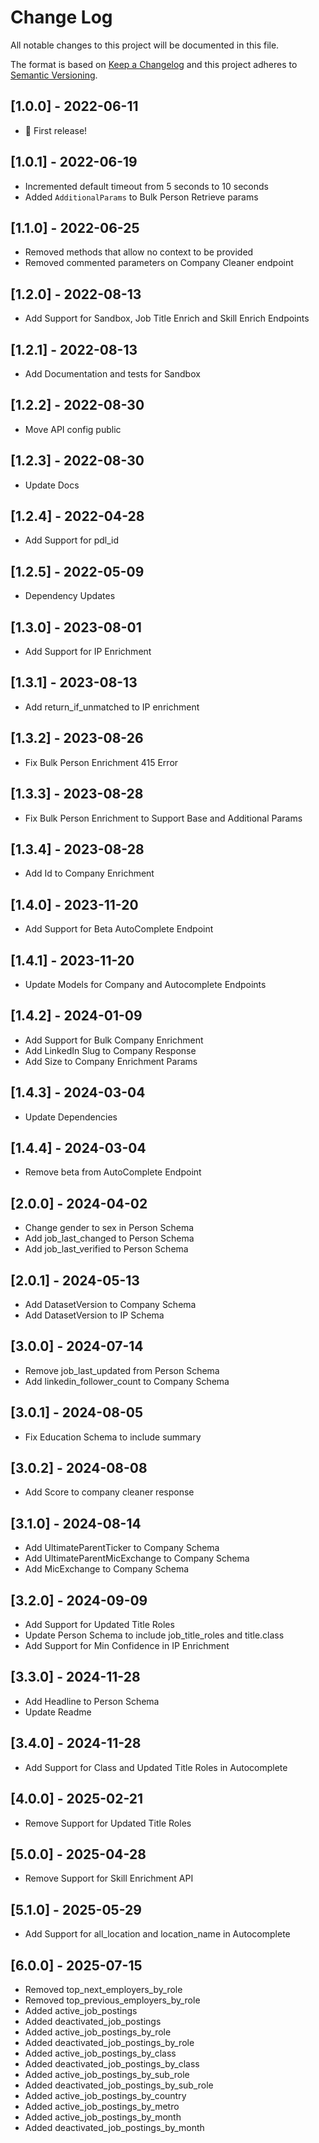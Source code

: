 # Change Log

All notable changes to this project will be documented in this file.

The format is based on [Keep a Changelog](http://keepachangelog.com/)
and this project adheres to [Semantic Versioning](http://semver.org/).

## [1.0.0] - 2022-06-11

- 🎉 First release!

## [1.0.1] - 2022-06-19

- Incremented default timeout from 5 seconds to 10 seconds
- Added `AdditionalParams` to Bulk Person Retrieve params

## [1.1.0] - 2022-06-25

- Removed methods that allow no context to be provided
- Removed commented parameters on Company Cleaner endpoint

## [1.2.0] - 2022-08-13

- Add Support for Sandbox, Job Title Enrich and Skill Enrich Endpoints

## [1.2.1] - 2022-08-13

- Add Documentation and tests for Sandbox

## [1.2.2] - 2022-08-30

- Move API config public

## [1.2.3] - 2022-08-30

- Update Docs

## [1.2.4] - 2022-04-28

- Add Support for pdl_id

## [1.2.5] - 2022-05-09

- Dependency Updates

## [1.3.0] - 2023-08-01

- Add Support for IP Enrichment

## [1.3.1] - 2023-08-13

- Add return_if_unmatched to IP enrichment

## [1.3.2] - 2023-08-26

- Fix Bulk Person Enrichment 415 Error

## [1.3.3] - 2023-08-28

- Fix Bulk Person Enrichment to Support Base and Additional Params

## [1.3.4] - 2023-08-28

- Add Id to Company Enrichment

## [1.4.0] - 2023-11-20

- Add Support for Beta AutoComplete Endpoint

## [1.4.1] - 2023-11-20

- Update Models for Company and Autocomplete Endpoints

## [1.4.2] - 2024-01-09

- Add Support for Bulk Company Enrichment
- Add LinkedIn Slug to Company Response
- Add Size to Company Enrichment Params

## [1.4.3] - 2024-03-04

- Update Dependencies

## [1.4.4] - 2024-03-04

- Remove beta from AutoComplete Endpoint

## [2.0.0] - 2024-04-02

- Change gender to sex in Person Schema
- Add job_last_changed to Person Schema
- Add job_last_verified to Person Schema

## [2.0.1] - 2024-05-13

- Add DatasetVersion to Company Schema
- Add DatasetVersion to IP Schema

## [3.0.0] - 2024-07-14

- Remove job_last_updated from Person Schema
- Add linkedin_follower_count to Company Schema

## [3.0.1] - 2024-08-05

- Fix Education Schema to include summary

## [3.0.2] - 2024-08-08

- Add Score to company cleaner response

## [3.1.0] - 2024-08-14

- Add UltimateParentTicker to Company Schema
- Add UltimateParentMicExchange to Company Schema
- Add MicExchange to Company Schema

## [3.2.0] - 2024-09-09

- Add Support for Updated Title Roles
- Update Person Schema to include job_title_roles and title.class
- Add Support for Min Confidence in IP Enrichment

## [3.3.0] - 2024-11-28

- Add Headline to Person Schema
- Update Readme

## [3.4.0] - 2024-11-28

- Add Support for Class and Updated Title Roles in Autocomplete

## [4.0.0] - 2025-02-21

- Remove Support for Updated Title Roles

## [5.0.0] - 2025-04-28

- Remove Support for Skill Enrichment API

## [5.1.0] - 2025-05-29

- Add Support for all_location and location_name in Autocomplete

## [6.0.0] - 2025-07-15

- Removed top_next_employers_by_role
- Removed top_previous_employers_by_role
- Added active_job_postings
- Added deactivated_job_postings
- Added active_job_postings_by_role
- Added deactivated_job_postings_by_role
- Added active_job_postings_by_class
- Added deactivated_job_postings_by_class
- Added active_job_postings_by_sub_role
- Added deactivated_job_postings_by_sub_role
- Added active_job_postings_by_country
- Added active_job_postings_by_metro
- Added active_job_postings_by_month
- Added deactivated_job_postings_by_month
